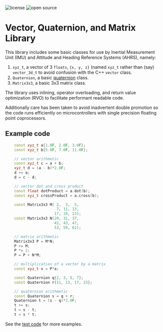![license](https://img.shields.io/badge/license-MIT-green) ![open source](https://badgen.net/badge/open/source/blue?icon=github)

# Vector, Quaternion, and Matrix Library

This library includes some basic classes for use by Inertial Measurement Unit (IMU) and Attitude and Heading Reference Systems (AHRS), namely:

1. `xyz_t`, a vector of 3 `floats`, `{x, y, z}` (named `xyz_t` rather than (say) `vector_3d_t` to avoid confusion with the C++ `vector` class.
2. `Quaternion`, a basic [quaternion](https://en.wikipedia.org/wiki/Quaternion) class.
3. `Matrix3x3`, a basic 3x3 matrix class.

The library uses inlining, operator overloading, and return value optimization (RVO) to facilitate performant readable code.

Additionally care has been taken to avoid inadvertent double promotion so the code runs efficiently on microcontrollers with single precision floating point coprocessors.

## Example code

```cpp
    const xyz_t a{1.0F, 2.0F, 3.0F};
    const xyz_t b{5.0F, 7.0F, 11.0F};

    // vector arithmetic
    const xyz_t c = a + b;
    xyz_t d = (a - b)*2.0F;
    d += a;
    d = c - d;

    // vector dot and cross product
    const float dotProduct = a.dot(b);
    const xyz_t crossProduct = a.cross(b);

    const Matrix3x3 M( 2,  3,  5,
                       7, 11, 13,
                      17, 19, 23);
    const Matrix3x3 N(29, 31, 37,
                      41, 43, 47,
                      53, 59, 61);

    // matrix arithmetic
    Matrix3x3 P = M*N;
    P += M;
    P *= 2;
    P = P + N*M;

    // multiplication of a vector by a matrix
    const xyz_t v = P*a;

    const Quaternion q{2, 3, 5, 7};
    const Quaternion r{11, 13, 17, 23};

    // quaternion arithmetic
    const Quaternion s = q + r;
    Quaternion t = (s - q)*2.0F;
    t += s;
    t = s - t;
    t = s * t;
```

See the [test code](test) for more examples.
